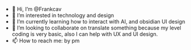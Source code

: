 - 👋 Hi, I’m @Frankcav
- 👀 I’m interested in technology and design
- 🌱 I’m currently learning how to interact with AI, and obsidian UI design
- 💞️ I’m looking to collaborate on translate something because my level coding is very basic, also I can help with UX and UI design.
- 📫 How to reach me: by pm

<!---
Frankcav/Frankcav is a ✨ special ✨ repository because its `README.md` (this file) appears on your GitHub profile.
You can click the Preview link to take a look at your changes.
--->
